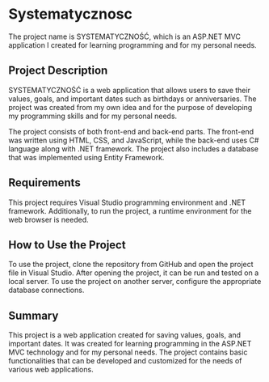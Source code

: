 <h1>Systematycznosc</h1>
    <p>The project name is SYSTEMATYCZNOŚĆ, which is an ASP.NET MVC application I created for learning programming and for my personal needs.</p>
    <h2>Project Description</h2>
    <p>SYSTEMATYCZNOŚĆ is a web application that allows users to save their values, goals, and important dates such as birthdays or anniversaries. The project was created from my own idea and for the purpose of developing my programming skills and for my personal needs.</p>
    <p>The project consists of both front-end and back-end parts. The front-end was written using HTML, CSS, and JavaScript, while the back-end uses C# language along with .NET framework. The project also includes a database that was implemented using Entity Framework.</p>
    <h2>Requirements</h2>
    <p>This project requires Visual Studio programming environment and .NET framework. Additionally, to run the project, a runtime environment for the web browser is needed.</p>
    <h2>How to Use the Project</h2>
    <p>To use the project, clone the repository from GitHub and open the project file in Visual Studio. After opening the project, it can be run and tested on a local server. To use the project on another server, configure the appropriate database connections.</p>
    <h2>Summary</h2>
    <p>This project is a web application created for saving values, goals, and important dates. It was created for learning programming in the ASP.NET MVC technology and for my personal needs. The project contains basic functionalities that can be developed and customized for the needs of various web applications.</p>
